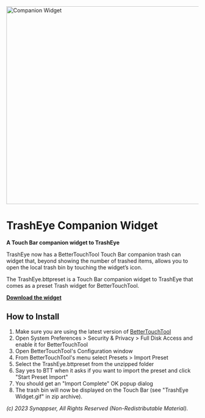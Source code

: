 <img src="https://synappser.github.io/images/apps/companion-widget-cropped.gif" alt="Companion Widget" width="518" />


# TrashEye Companion Widget

**A Touch Bar companion widget to TrashEye**

TrashEye now has a BetterTouchTool Touch Bar companion trash can widget that, beyond showing the number of trashed items, allows you to open the local trash bin by touching the widget’s icon.

The TrashEye.bttpreset is a Touch Bar companion widget to TrashEye that comes as a preset Trash widget for BetterTouchTool.

**[Download the widget](https://github.com/synappser/Companion/releases/download/v1.0/Companion_v1.0.zip?raw=true)**

## How to Install

1. Make sure you are using the latest version of [BetterTouchTool](https://folivora.ai/)
2. Open System Preferences > Security & Privacy > Full Disk Access and enable it for BetterTouchTool
3. Open BetterTouchTool's Configuration window
4. From BetterTouchTool's menu select Presets > Import Preset
5. Select the TrashEye.bttpreset from the unzipped folder
6. Say yes to BTT when it asks if you want to import the preset and click "Start Preset Import"
7. You should get an "Import Complete" OK popup dialog
8. The trash bin will now be displayed on the Touch Bar (see "TrashEye Widget.gif" in zip archive).


_(c) 2023 Synappser, All Rights Reserved (Non-Redistributable Material)._
